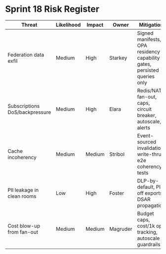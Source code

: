 # Sprint 18 Risk Register

| Threat | Likelihood | Impact | Owner | Mitigation |
| --- | --- | --- | --- | --- |
| Federation data exfil | Medium | High | Starkey | Signed manifests, OPA residency & capability gates, persisted queries only |
| Subscriptions DoS/backpressure | Medium | High | Elara | Redis/NATS fan-out, caps, circuit breaker, autoscale, alerts |
| Cache incoherency | Medium | Medium | Stribol | Event-sourced invalidation; write-thru; e2e coherency tests |
| PII leakage in clean rooms | Low | High | Foster | DLP-by-default, PII-off exports, DSAR propagation |
| Cost blow-up from fan-out | Medium | Medium | Magruder | Budget caps, cost/1k ops tracking, autoscale guardrails |
